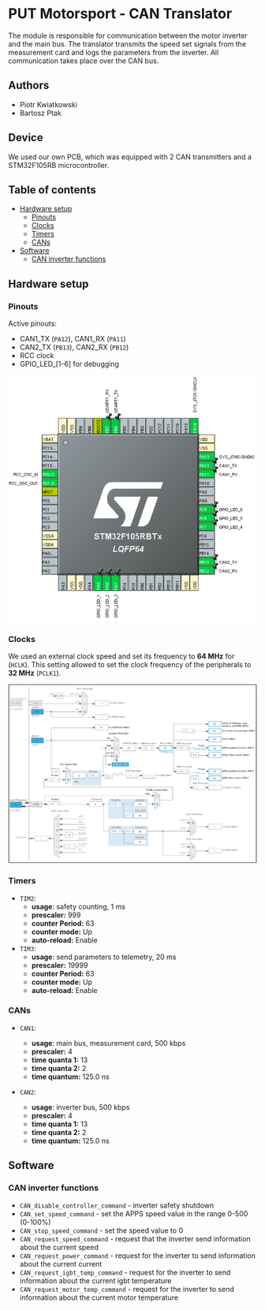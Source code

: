 # PUT Motorsport - CAN Translator
The module is responsible for communication between the motor inverter and the main bus. The translator transmits the speed set signals from the measurement card and logs the parameters from the inverter. All communication takes place over the CAN bus.

## Authors
* Piotr Kwiatkowski
* Bartosz Ptak

## Device
We used our own PCB, which was equipped with 2 CAN transmitters and a STM32F105RB microcontroller.

## Table of contents

- [Hardware setup](#Hardware-setup)
  * [Pinouts](#Pinouts)
  * [Clocks](#Clocks)
  * [Timers](#Timers)
  * [CANs](#CANs)
- [Software](#Software)
  * [CAN inverter functions](#CAN-inverter-functions)


## Hardware setup

### Pinouts

Active pinouts:

* CAN1_TX (`PA12`), CAN1_RX (`PA11`)
* CAN2_TX (`PB13`), CAN2_RX (`PB12`)
* RCC clock
* GPIO_LED_[1-6] for debugging

!['pinouts'](README_files/pinouts.png)

### Clocks

We used an external clock speed and set its frequency to **64 MHz** for (`HCLK`). This setting allowed to set the clock frequency of the peripherals to **32 MHz** (`PCLK1`).

!['timers'](README_files/clocks.png)

### Timers

* `TIM2`:
    - **usage**: safety counting, 1 ms
    - **prescaler:** 999
    - **counter Period:** 63
    - **counter mode:** Up
    - **auto-reload:** Enable
* `TIM3`:
    - **usage**: send parameters to telemetry, 20 ms
    - **prescaler:** 19999
    - **counter Period:** 63
    - **counter mode:** Up
    - **auto-reload:** Enable

### CANs

* `CAN1`:
    - **usage**: main bus, measurement card, 500 kbps
    - **prescaler:** 4
    - **time quanta 1:** 13
    - **time quanta 2:** 2
    - **time quantum:** 125.0 ns

* `CAN2`:
    - **usage**: inverter bus, 500 kbps
    - **prescaler:** 4
    - **time quanta 1:** 13
    - **time quanta 2:** 2
    - **time quantum:** 125.0 ns

## Software

### CAN inverter functions

* `CAN_disable_controller_command` - inverter safety shutdown
* `CAN_set_speed_command` - set the APPS speed value in the range 0-500 (0-100%)
* `CAN_stop_speed_command` - set the speed value to 0
* `CAN_request_speed_command` - request that the inverter send information about the current speed
* `CAN_request_power_command` - request for the inverter to send information about the current current
* `CAN_request_igbt_temp_command` - request for the inverter to send information about the current igbt temperature
* `CAN_request_motor_temp_command` - request for the inverter to send information about the current motor temperature